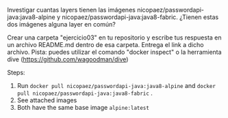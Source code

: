 Investigar cuantas layers tienen las imágenes nicopaez/passwordapi-java:java8-alpine y nicopaez/passwordapi-java:java8-fabric.
¿Tienen estas dos imágenes alguna layer en común?

Crear una carpeta "ejercicio03" en tu repositorio y escribe tus respuesta en un archivo README.md dentro de esa carpeta. Entrega el link a dicho archivo.
Pista: puedes utilizar el comando "docker inspect" o la herramienta dive (https://github.com/wagoodman/dive)


Steps:
1) Run ``docker pull nicopaez/passwordapi-java:java8-alpine`` and ``docker pull nicopaez/passwordapi-java:java8-fabric`` .
2) See attached images
3) Both have the same base image ``alpine:latest``
